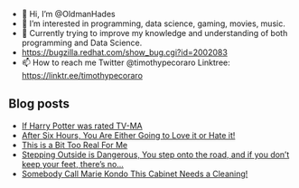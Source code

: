 - 👋 Hi, I’m @OldmanHades
- 👀 I’m interested in programming, data science, gaming, movies, music.
- 🌱 Currently trying to improve my knowledge and understanding of both programming and Data Science.
- https://bugzilla.redhat.com/show_bug.cgi?id=2002083
- 📫 How to reach me Twitter @timothypecoraro
Linktree: https://linktr.ee/timothypecoraro

## Blog posts
<!-- BLOG-POST-LIST:START -->
- [If Harry Potter was rated TV-MA](https://medium.com/@timothypecoraro/if-harry-potter-was-rated-tv-ma-c521deba9589?source=rss-5097f5c9b801------2)
- [After Six Hours, You Are Either Going to Love it or Hate it!](https://medium.com/@timothypecoraro/after-six-hours-you-are-either-going-to-love-it-or-hate-it-dce90cf16869?source=rss-5097f5c9b801------2)
- [This is a Bit Too Real For Me](https://medium.com/@timothypecoraro/this-is-a-bit-too-real-for-me-3f9d293b60b7?source=rss-5097f5c9b801------2)
- [Stepping Outside is Dangerous, You step onto the road, and if you don’t keep your feet, there’s no…](https://medium.com/@timothypecoraro/stepping-outside-is-dangerous-you-step-onto-the-road-and-if-you-dont-keep-your-feet-there-s-no-351d247bf27b?source=rss-5097f5c9b801------2)
- [Somebody Call Marie Kondo This Cabinet Needs a Cleaning!](https://medium.com/@timothypecoraro/somebody-call-marie-kondo-this-cabinet-needs-a-cleaning-7566379f3258?source=rss-5097f5c9b801------2)
<!-- BLOG-POST-LIST:END -->
